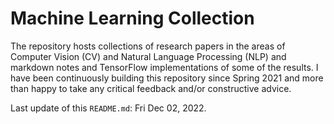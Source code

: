 # Machine Learning Collection

The repository hosts collections of research papers in the areas of Computer Vision (CV) and Natural Language Processing (NLP) and markdown notes and TensorFlow implementations of some of the results. I have been continuously building this repository since Spring 2021 and more than happy to take any critical feedback and/or constructive advice.

Last update of this `README.md`: Fri Dec 02, 2022.
